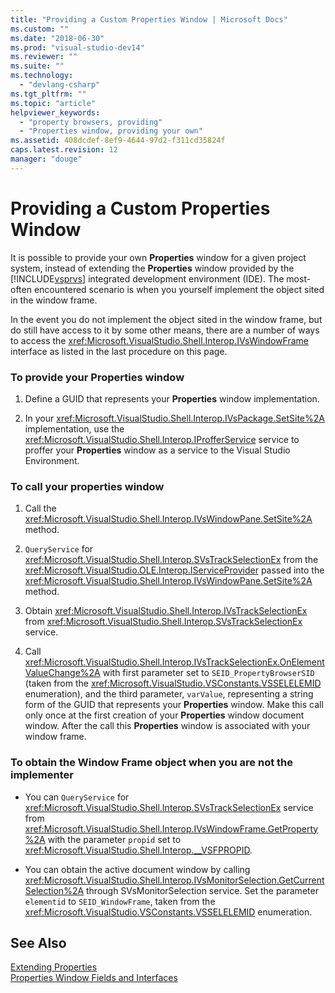 ```yaml
---
title: "Providing a Custom Properties Window | Microsoft Docs"
ms.custom: ""
ms.date: "2018-06-30"
ms.prod: "visual-studio-dev14"
ms.reviewer: ""
ms.suite: ""
ms.technology: 
  - "devlang-csharp"
ms.tgt_pltfrm: ""
ms.topic: "article"
helpviewer_keywords: 
  - "property browsers, providing"
  - "Properties window, providing your own"
ms.assetid: 408dcdef-8ef9-4644-97d2-f311cd35824f
caps.latest.revision: 12
manager: "douge"
---
```

# Providing a Custom Properties Window
It is possible to provide your own **Properties** window for a given project system, instead of extending the **Properties** window provided by the [!INCLUDE[vsprvs](../includes/vsprvs-md.md)] integrated development environment (IDE). The most-often encountered scenario is when you yourself implement the object sited in the window frame.  
  
 In the event you do not implement the object sited in the window frame, but do still have access to it by some other means, there are a number of ways to access the <xref:Microsoft.VisualStudio.Shell.Interop.IVsWindowFrame> interface as listed in the last procedure on this page.  
  
### To provide your Properties window  
  
1.  Define a GUID that represents your **Properties** window implementation.  
  
2.  In your <xref:Microsoft.VisualStudio.Shell.Interop.IVsPackage.SetSite%2A> implementation, use the <xref:Microsoft.VisualStudio.Shell.Interop.IProfferService> service to proffer your **Properties** window as a service to the Visual Studio Environment.  
  
### To call your properties window  
  
1.  Call the <xref:Microsoft.VisualStudio.Shell.Interop.IVsWindowPane.SetSite%2A> method.  
  
2.  `QueryService` for <xref:Microsoft.VisualStudio.Shell.Interop.SVsTrackSelectionEx> from the <xref:Microsoft.VisualStudio.OLE.Interop.IServiceProvider> passed into the <xref:Microsoft.VisualStudio.Shell.Interop.IVsWindowPane.SetSite%2A> method.  
  
3.  Obtain <xref:Microsoft.VisualStudio.Shell.Interop.IVsTrackSelectionEx> from <xref:Microsoft.VisualStudio.Shell.Interop.SVsTrackSelectionEx> service.  
  
4.  Call <xref:Microsoft.VisualStudio.Shell.Interop.IVsTrackSelectionEx.OnElementValueChange%2A> with first parameter set to `SEID_PropertyBrowserSID` (taken from the <xref:Microsoft.VisualStudio.VSConstants.VSSELELEMID> enumeration), and the third parameter, `varValue`, representing a string form of the GUID that represents your **Properties** window. Make this call only once at the first creation of your **Properties** window document window. After the call this **Properties** window is associated with your window frame.  
  
### To obtain the Window Frame object when you are not the implementer  
  
-   You can `QueryService` for <xref:Microsoft.VisualStudio.Shell.Interop.SVsTrackSelectionEx> service from <xref:Microsoft.VisualStudio.Shell.Interop.IVsWindowFrame.GetProperty%2A> with the parameter `propid` set to <xref:Microsoft.VisualStudio.Shell.Interop.__VSFPROPID>.  
  
-   You can obtain the active document window by calling <xref:Microsoft.VisualStudio.Shell.Interop.IVsMonitorSelection.GetCurrentSelection%2A> through SVsMonitorSelection service. Set the parameter `elementid` to `SEID_WindowFrame`, taken from the <xref:Microsoft.VisualStudio.VSConstants.VSSELELEMID> enumeration.  
  
## See Also  
 [Extending Properties](../extensibility/internals/extending-properties.md)   
 [Properties Window Fields and Interfaces](../extensibility/internals/properties-window-fields-and-interfaces.md)